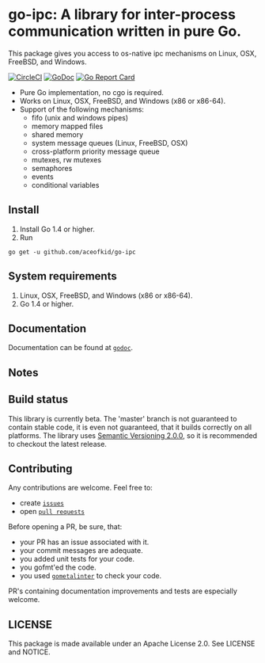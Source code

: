 # go-ipc: A library for inter-process communication written in pure Go.
This package gives you access to os-native ipc mechanisms on Linux, OSX, FreeBSD, and Windows.

[![CircleCI](https://circleci.com/bb/aceofkid/go-ipc/tree/master.svg?style=svg)](https://circleci.com/bb/aceofkid/go-ipc/tree/master) [![GoDoc](https://godoc.org/github.com/aceofkid/go-ipc?status.svg)](https://godoc.org/github.com/aceofkid/go-ipc) [![Go Report Card](https://goreportcard.com/badge/github.com/aceofkid/go-ipc)](https://goreportcard.com/report/github.com/aceofkid/go-ipc) 


* Pure Go implementation, no cgo is required.
* Works on Linux, OSX, FreeBSD, and Windows (x86 or x86-64).
* Support of the following mechanisms:
    - fifo (unix and windows pipes)
    - memory mapped files
    - shared memory
    - system message queues (Linux, FreeBSD, OSX)
    - cross-platform priority message queue
    - mutexes, rw mutexes
    - semaphores
    - events
    - conditional variables

## Install
1. Install Go 1.4 or higher.
2. Run
```
go get -u github.com/aceofkid/go-ipc
```

## System requirements
1. Linux, OSX, FreeBSD, and Windows (x86 or x86-64).
2. Go 1.4 or higher.

## Documentation
Documentation can be found at [`godoc`](https://godoc.org/github.com/aceofkid/go-ipc).

## Notes

## Build status
This library is currently beta. The 'master' branch is not guaranteed to contain stable code,
it is even not guaranteed, that it builds correctly on all platforms. The library uses
[Semantic Versioning 2.0.0](http://semver.org/), so it is recommended to checkout the latest release.

## Contributing
Any contributions are welcome.
Feel free to:

  - create [`issues`](https://github.com/aceofkid/go-ipc/issues/new)
  - open [`pull requests`](https://github.com/aceofkid/go-ipc/pull-requests/new)

Before opening a PR, be sure, that:

  - your PR has an issue associated with it.
  - your commit messages are adequate.
  - you added unit tests for your code.
  - you gofmt'ed the code.
  - you used [`gometalinter`](https://github.com/alecthomas/gometalinter) to check your code.

PR's containing documentation improvements and tests are especially welcome.

## LICENSE

This package is made available under an Apache License 2.0. See
LICENSE and NOTICE.

